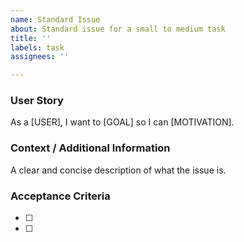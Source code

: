 ```yaml
---
name: Standard Issue
about: Standard issue for a small to medium task
title: ''
labels: task
assignees: ''

---
```


### User Story
As a [USER], I want to [GOAL] so I can [MOTIVATION].

### Context / Additional Information
A clear and concise description of what the issue is.

### Acceptance Criteria
- [ ]
- [ ]
